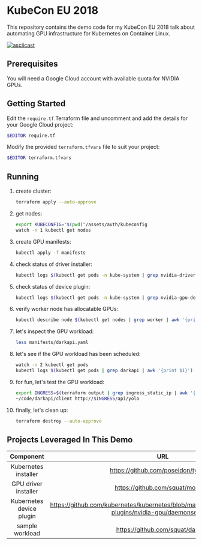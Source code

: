 # KubeCon EU 2018

This repository contains the demo code for my KubeCon EU 2018 talk about automating GPU infrastructure for Kubernetes on Container Linux.

[![asciicast](https://asciinema.org/a/DE7RVqDsHSPjackcPmQwFElaX.png)](https://asciinema.org/a/DE7RVqDsHSPjackcPmQwFElaX)

## Prerequisites

You will need a Google Cloud account with available quota for NVIDIA GPUs.

## Getting Started

Edit the `require.tf` Terraform file and uncomment and add the details for your Google Cloud project:

```sh
$EDITOR require.tf
```

Modify the provided `terraform.tfvars` file to suit your project:

```sh
$EDITOR terraform.tfvars
```

## Running

1. create cluster:

    ```sh
    terraform apply --auto-approve
    ```

2. get nodes:

    ```sh
    export KUBECONFIG="$(pwd)"/assets/auth/kubeconfig
    watch -n 1 kubectl get nodes
    ```

3. create GPU manifests:

    ```sh
    kubectl apply -f manifests
    ```

4. check status of driver installer:

    ```sh
    kubectl logs $(kubectl get pods -n kube-system | grep nvidia-driver-installer | awk '{print $1}') -c modulus -n kube-system -f
    ```

5. check status of device plugin:

    ```sh
    kubectl logs $(kubectl get pods -n kube-system | grep nvidia-gpu-device-plugin | awk '{print $1}' | head -n1 | tail -n1) -n kube-system -f
    ```

6. verify worker node has allocatable GPUs:

    ```sh
    kubectl describe node $(kubectl get nodes | grep worker | awk '{print $1}')
    ```

7. let's inspect the GPU workload:

    ```sh
    less manifests/darkapi.yaml
    ```

8. let's see if the GPU workload has been scheduled:

    ```sh
    watch -n 2 kubectl get pods
    kubectl logs $(kubectl get pods | grep darkapi | awk '{print $1}') -f
    ```

9. for fun, let's test the GPU workload:

    ```sh
    export INGRESS=$(terraform output | grep ingress_static_ip | awk '{print $3}')
    ~/code/darkapi/client http://$INGRESS/api/yolo
    ```

10. finally, let's clean up:

    ```sh
    terraform destroy --auto-approve
    ```

## Projects Leveraged In This Demo

| Component                | URL                                                                                                          |
|:------------------------:|:------------------------------------------------------------------------------------------------------------:|
| Kubernetes installer     | https://github.com/poseidon/typhoon                                                                          |
| GPU driver installer     | https://github.com/squat/modulus                                                                             |
| Kubernetes device plugin | https://github.com/kubernetes/kubernetes/blob/master/cluster/addons/device-plugins/nvidia-gpu/daemonset.yaml |
| sample workload          | https://github.com/squat/darkapi                                                                             |
